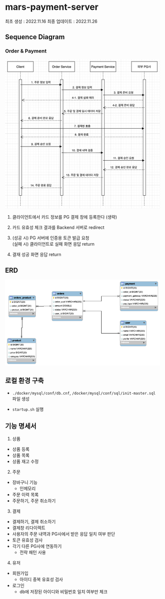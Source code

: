 # mars-payment-server

최초 생성 : 2022.11.16
최종 업데이트 : 2022.11.26

## Sequence Diagram

### Order & Payment

![주문, 결제 시퀀스 다이어그램](img/Order_Payment_Sequence_Diagram.png)

1. 클라이언트에서 카드 정보를 PG 결제 창에 등록한다 (생략)
2. 카드 유효성 체크 결과를 Backend 서버로 redirect

3. (성공 시) PG 서버에 인증용 토큰 발급 요청
   <br/>(실패 시) 클라이언트로 실패 화면 응답 return

4. 결재 성공 화면 응답 return

## ERD

![erd](img/ERD_221123.png)

## 로컬 환경 구축

- `./docker/mysql/conf/db.cnf`, `/docker/mysql/conf/sql/init-master.sql` 파일 생성

- `startup.sh` 실행

## 기능 명세서

1. 상품

- 상품 등록
- 상품 목록
- 상품 재고 수정

2. 주문

- 장바구니 기능
  - 인메모리
- 주문 이력 목록
- 주문하기, 주문 취소하기

3. 결제

- 결제하기, 결제 취소하기
- 결제창 리다이렉트
- 사용자의 주문 내역과 PG사에서 받은 응답 일치 여부 판단
- 토큰 유효성 검사
- 각기 다른 PG사에 연동하기
  - 전략 패턴 사용

4. 유저

- 회원가입
  - 아이디 중복 유효성 검사
- 로그인
  - db에 저장된 아이디와 비밀번호 일치 여부만 체크
